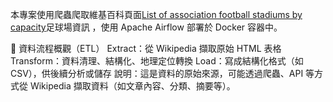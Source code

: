 本專案使用爬蟲爬取維基百科頁面[List of association football stadiums by capacity](https://en.wikipedia.org/wiki/List_of_association_football_stadiums_by_capacity)足球場資訊
，使用 Apache Airflow 部署於 Docker 容器中。

🔁 資料流程概觀（ETL）
Extract：從 Wikipedia 擷取原始 HTML 表格
Transform：資料清理、結構化、地理定位轉換
Load：寫成結構化格式（如 CSV），供後續分析或儲存
說明：這是資料的原始來源，可能透過爬蟲、API 等方式從 Wikipedia 擷取資料（如文章內容、分類、摘要等）。
